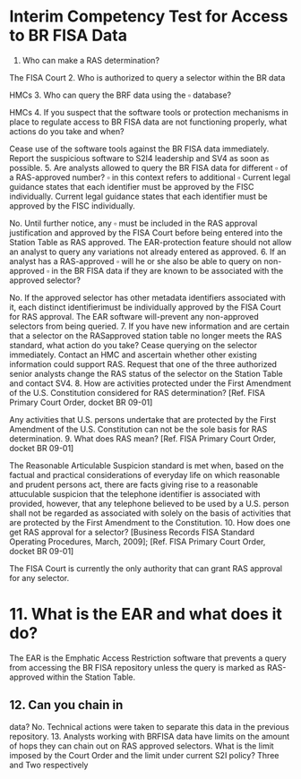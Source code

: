 # Interim Competency Test for Access to BR FISA Data 

1. Who can make a RAS determination?

The FISA Court
2. Who is authorized to query a selector within the BR data

HMCs
3. Who can query the BRF data using the $\square$ database?

HMCs
4. If you suspect that the software tools or protection mechanisms in place to regulate access to BR FISA data are not functioning properly, what actions do you take and when?

Cease use of the software tools against the BR FISA data immediately. Report the suspicious software to S2I4 leadership and SV4 as soon as possible.
5. Are analysts allowed to query the BR FISA data for different $\square$ of a RAS-approved number? $\square$ in this context refers to additional $\square$ Current legal guidance states that each identifier must be approved by the FISC individually. Current legal guidance states that each identifier must be approved by the FISC individually.

No. Until further notice, any $\square$ must be included in the RAS approval justification and approved by the FISA Court before being entered into the Station Table as RAS approved. The EAR-protection feature should not allow an analyst to query any variations not already entered as approved.
6. If an analyst has a RAS-approved $\square$ will he or she also be able to query on non-approved $\square$ in the BR FISA data if they are known to be associated with the approved selector?

No. If the approved selector has other metadata identifiers associated with it, each distinct identifierimust be individually approved by the FISA Court for RAS approval. The EAR software will-prevent any non-approved selectors from being queried.
7. If you have new information and are certain that a selector on the RASapproved station table no longer meets the RAS standard, what action do you take?
Cease querying on the selector immediately. Contact an HMC and ascertain whether other existing information could support RAS. Request that one of the three authorized senior analysts change the RAS status of the selector on the Station Table and contact SV4.
8. How are activities protected under the First Amendment of the U.S. Constitution considered for RAS determination? [Ref. FISA Primary Court Order, docket BR 09-01]

Any activities that U.S. persons undertake that are protected by the First Amendment of the U.S. Constitution can not be the sole basis for RAS determination.
9. What does RAS mean? [Ref. FISA Primary Court Order, docket BR 09-01]

The Reasonable Articulable Suspicion standard is met when, based on the factual and practical considerations of everyday life on which reasonable and prudent persons act, there are facts giving rise to a reasonable attuculable suspicion that the telephone identifier is associated with
provided, however, that any telephone believed to be used by a U.S. person shall not be regarded as associated with
solely on the basis of
activities that are protected by the First Amendment to the Constitution.
10. How does one get RAS approval for a selector? [Business Records FISA Standard Operating Procedures, March, 2009]; [Ref. FISA Primary Court Order, docket BR 09-01]

The FISA Court is currently the only authority that can grant RAS approval for any selector.

# 11. What is the EAR and what does it do? 

The EAR is the Emphatic Access Restriction software that prevents a query from accessing the BR FISA repository unless the query is marked as RAS-approved within the Station Table.

## 12. Can you chain in

data?
No. Technical actions were taken to separate this data in the previous repository.
13. Analysts working with BRFISA data have limits on the amount of hops they can chain out on RAS approved selectors. What is the limit imposed by the Court Order and the limit under current S2I policy?
Three and Two respectively
